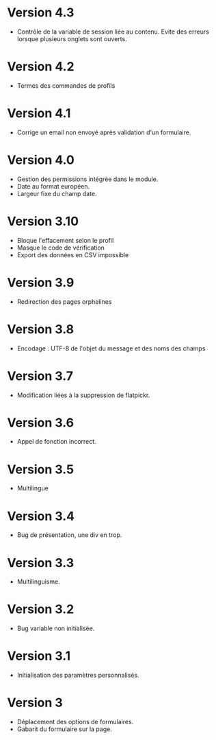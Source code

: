 # Version 4.3
- Contrôle de la variable de session liée au contenu. Evite des erreurs lorsque plusieurs onglets sont ouverts.
# Version 4.2
- Termes des commandes de profils
# Version 4.1
- Corrige un email non envoyé après validation d'un formulaire.
# Version 4.0
- Gestion des permissions intégrée dans le module.
- Date au format européen.
- Largeur fixe du champ date.
# Version 3.10
- Bloque l'effacement selon le profil
- Masque le code de vérification
- Export des données en CSV impossible
# Version 3.9
- Redirection des pages orphelines
# Version 3.8
- Encodage : UTF-8 de l'objet du message et des noms des champs
# Version 3.7
- Modification liées à la suppression de flatpickr.
# Version 3.6
- Appel de fonction incorrect.
# Version 3.5
- Multilingue
# Version 3.4
- Bug de présentation, une div en trop.
# Version 3.3
- Multilinguisme.
# Version 3.2
- Bug variable non initialisée.
# Version 3.1
- Initialisation des paramètres personnalisés.
# Version 3
- Déplacement des options de formulaires.
- Gabarit du formulaire sur la page.
